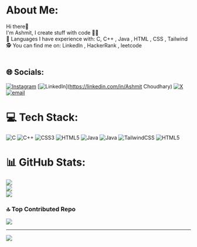 #  About Me:
Hi there👋<br>I'm Ashmit, I create stuff with code 🧑‍💻 <br>🦾 Languages I have experience with: C, C++ , Java , HTML , CSS , Tailwind <br>🕵️ You can find me on: Linkedln , HackerRank , leetcode<br><br>


## 🌐 Socials:
[![Instagram](https://img.shields.io/badge/Instagram-%23E4405F.svg?logo=Instagram&logoColor=white)](https://instagram.com/ashmit_choudharyy) [![LinkedIn](https://img.shields.io/badge/LinkedIn-%230077B5.svg?logo=linkedin&logoColor=white)](https://linkedin.com/in/Ashmit Choudhary) [![X](https://img.shields.io/badge/X-black.svg?logo=X&logoColor=white)](https://x.com/Ashmit121) [![email](https://img.shields.io/badge/Email-D14836?logo=gmail&logoColor=white)](mailto:ashmitchoudhary63@gmail.com) 

# 💻 Tech Stack:
![C](https://img.shields.io/badge/c-%2300599C.svg?style=for-the-badge&logo=c&logoColor=white) ![C++](https://img.shields.io/badge/c++-%2300599C.svg?style=for-the-badge&logo=c%2B%2B&logoColor=white) ![CSS3](https://img.shields.io/badge/css3-%231572B6.svg?style=for-the-badge&logo=css3&logoColor=white) ![HTML5](https://img.shields.io/badge/html5-%23E34F26.svg?style=for-the-badge&logo=html5&logoColor=white) ![Java](https://img.shields.io/badge/java-%23ED8B00.svg?style=for-the-badge&logo=openjdk&logoColor=white) ![Java](https://img.shields.io/badge/java-%23ED8B00.svg?style=for-the-badge&logo=openjdk&logoColor=white) ![TailwindCSS](https://img.shields.io/badge/tailwindcss-%2338B2AC.svg?style=for-the-badge&logo=tailwind-css&logoColor=white) ![HTML5](https://img.shields.io/badge/html5-%23E34F26.svg?style=for-the-badge&logo=html5&logoColor=white)
# 📊 GitHub Stats:
![](https://github-readme-stats.vercel.app/api?username=ashmitchoudhar27&theme=dark&hide_border=false&include_all_commits=true&count_private=true)<br/>
![](https://github-readme-streak-stats.herokuapp.com/?user=ashmitchoudhar27&theme=dark&hide_border=false)<br/>
![](https://github-readme-stats.vercel.app/api/top-langs/?username=ashmitchoudhar27&theme=dark&hide_border=false&include_all_commits=true&count_private=true&layout=compact)

### 🔝 Top Contributed Repo
![](https://github-contributor-stats.vercel.app/api?username=ashmitchoudhar27&limit=5&theme=dark&combine_all_yearly_contributions=true)

---
[![](https://visitcount.itsvg.in/api?id=ashmitchoudhar27&icon=0&color=0)](https://visitcount.itsvg.in)

<!-- Proudly created with GPRM ( https://gprm.itsvg.in ) -->
